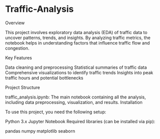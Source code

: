 # Traffic-Analysis

Overview

This project involves exploratory data analysis (EDA) of traffic data to uncover patterns, trends, and insights. By analyzing traffic metrics, the notebook helps in understanding factors that influence traffic flow and congestion.

Key Features

Data cleaning and preprocessing
Statistical summaries of traffic data
Comprehensive visualizations to identify traffic trends
Insights into peak traffic hours and potential bottlenecks

Project Structure

traffic_analysis.ipynb: The main notebook containing all the analysis, including data preprocessing, visualization, and results.
Installation

To use this project, you need the following setup:

Python 3.x
Jupyter Notebook
Required libraries (can be installed via pip):

pandas
numpy
matplotlib
seaborn
